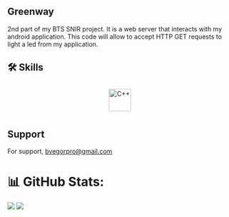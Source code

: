 ## Greenway
2nd part of my BTS SNIR project. It is a web server that interacts with my android application. This code will allow to accept HTTP GET requests to light a led from my application.

## 🛠 Skills 
<div align="center">  
<a href="https://www.cplusplus.com/" target="_blank"><img style="margin: 10px" src="https://profilinator.rishav.dev/skills-assets/cplusplus-original.svg" alt="C++" height="50" /></a>  
</div>

## Support
For support, bvegorpro@gmail.com

# 📊 GitHub Stats:
![](https://github-readme-streak-stats.herokuapp.com/?user=bvegor&theme=dark&hide_border=false)
![](https://github-readme-stats.vercel.app/api/top-langs/?username=bvegor&theme=dark&hide_border=false&include_all_commits=true&count_private=false&layout=compact)
